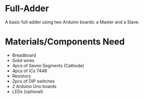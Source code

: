 # Full-Adder
A basic full-adder using two Arduino boards: a Master and a Slave.

# Materials/Components Need
- Breadboard
- Solid wires
- 4pcs of Seven Segments (Cathode)
- 4pcs of ICs 7448
- Resistors
- 2pcs of DIP switches
- 2 Arduino Uno boards
- LEDs (optional)
